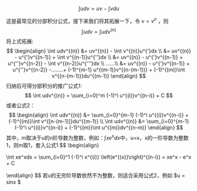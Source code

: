 $$
\int udv = uv - \int vdu
$$

这是最常见的分部积分公式，接下来我们将其拓展一下，令 $v=v^n$ ，则
$$
\int udv = \int udv^{(n)}
$$
将上式拓展:
$$
\begin{align}
\int udv^{(n)} &= uv^{(n)} - \int v^{(n)}u^{'}dx  \\
               &= uv^{(n)} - u^{'}v^{(n-1)} + \int v^{(n-1)}u^{''}dx \\
               &= uv^{(n)} - u^{'}v^{(n-1)} + u^{''}v^{(n-2)} - \int v^{(n-2)}u^{'''}dx \\
               ......\\
               &= uv^{(n)} - u^{'}v^{(n-1)} + u^{''}v^{(n-2)} -........+ (-1)^{m-1} u^{(m-1)}v^{(n-(m-1))} + (-1)^{(m)}\int v^{(n-(m-1))}du^{(m-1)}  
\end{align}
$$
归纳后可得分部积分的推广公式1:
$$
\int udv^{(n)} = \sum_{i=0}^m (-1)^i u^{(i)}v^{(n-i)} + C
$$
或者公式2：
$$
\begin{align}
\int udv^{(n)} &= \sum_{i=0}^{m-1} (-1)^i u^{(i)}v^{(n-i)} + (-1)^{(m)}\int v^{[n-(m-1)]}du^{(m-1)} \\
\int udv^{(n)} &= \sum_{i=0}^{m-1} (-1)^i u^{(i)}v^{(n-i)} + (-1)^{(m)}\int u^{(m)}dv^{(n-m)}
\end{align}
$$
其中，m取决于u的n阶导数为整数，例如：$\int xe^xdx$​ 中，u=x，x的一阶导数为整数1，则m取1，套入公式1
$$
\begin{align}

\int xe^xdx =  \sum_{i=0}^1 (-1)^i x^{(i)} \left(e^{(x)}\right)^{(n-i)} = xe^x - e^x + C

\end{align}
$$
若u的无穷阶导数依然不为整数，则适合采用公式2，例如 $u = sinx $

